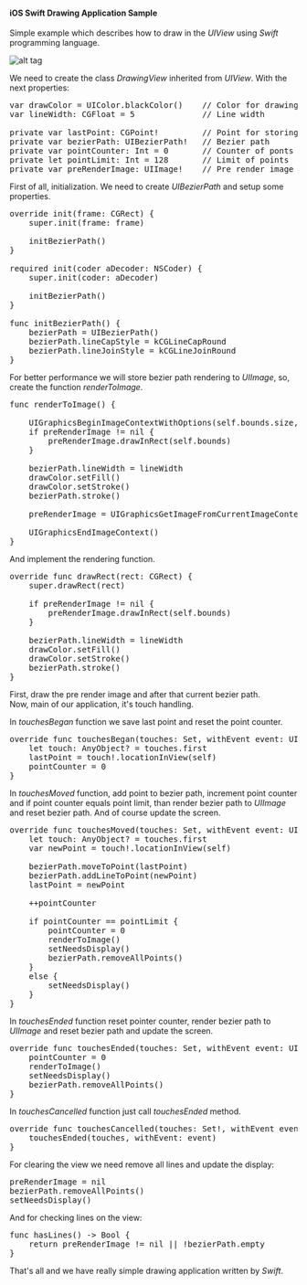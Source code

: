 <h4>iOS Swift Drawing Application Sample</h4>

Simple example which describes how to draw in the <i>UIView</i> using <i>Swift</i> programming language.

![alt tag](https://raw.github.com/maximbilan/ios_swift_drawing_app/master/img/img1.png)

We need to create the class <i>DrawingView</i> inherited from <i>UIView</i>. With the next properties:
<pre>
var drawColor = UIColor.blackColor()	// Color for drawing
var lineWidth: CGFloat = 5				// Line width
	
private var lastPoint: CGPoint!			// Point for storing the last position
private var bezierPath: UIBezierPath!	// Bezier path
private var pointCounter: Int = 0		// Counter of ponts
private let pointLimit: Int = 128		// Limit of points
private var preRenderImage: UIImage!	// Pre render image
</pre>

First of all, initialization. We need to create <i>UIBezierPath</i> and setup some properties.

<pre>
override init(frame: CGRect) {
	super.init(frame: frame)
		
	initBezierPath()
}

required init(coder aDecoder: NSCoder) {
	super.init(coder: aDecoder)
		
	initBezierPath()
}
	
func initBezierPath() {
	bezierPath = UIBezierPath()
	bezierPath.lineCapStyle = kCGLineCapRound
	bezierPath.lineJoinStyle = kCGLineJoinRound
}
</pre>

For better performance we will store bezier path rendering to <i>UIImage</i>, so, create the function <i>renderToImage</i>.
<pre>
func renderToImage() {
		
	UIGraphicsBeginImageContextWithOptions(self.bounds.size, false, 0.0)
	if preRenderImage != nil {
		preRenderImage.drawInRect(self.bounds)
	}
		
	bezierPath.lineWidth = lineWidth
	drawColor.setFill()
	drawColor.setStroke()
	bezierPath.stroke()
		
	preRenderImage = UIGraphicsGetImageFromCurrentImageContext()
		
	UIGraphicsEndImageContext()
}
</pre>

And implement the rendering function.
<pre>
override func drawRect(rect: CGRect) {
	super.drawRect(rect)
		
	if preRenderImage != nil {
		preRenderImage.drawInRect(self.bounds)
	}
		
	bezierPath.lineWidth = lineWidth
	drawColor.setFill()
	drawColor.setStroke()
	bezierPath.stroke()
}
</pre>

First, draw the pre render image and after that current bezier path.<br>
Now, main of our application, it's touch handling.

In <i>touchesBegan</i> function we save last point and reset the point counter.

<pre>
override func touchesBegan(touches: Set<NSObject>, withEvent event: UIEvent) {
	let touch: AnyObject? = touches.first
	lastPoint = touch!.locationInView(self)
	pointCounter = 0
}
</pre>

In <i>touchesMoved</i> function, add point to bezier path, increment point counter and if point counter equals point limit, than render bezier path to <i>UIImage</i> and reset bezier path. And of course update the screen.

<pre>
override func touchesMoved(touches: Set<NSObject>, withEvent event: UIEvent) {
	let touch: AnyObject? = touches.first
	var newPoint = touch!.locationInView(self)
		
	bezierPath.moveToPoint(lastPoint)
	bezierPath.addLineToPoint(newPoint)
	lastPoint = newPoint
		
	++pointCounter
		
	if pointCounter == pointLimit {
		pointCounter = 0
		renderToImage()
		setNeedsDisplay()
		bezierPath.removeAllPoints()
	}
	else {
		setNeedsDisplay()
	}
}
</pre>

In <i>touchesEnded</i> function reset pointer counter, render bezier path to <i>UIImage</i> and reset bezier path and update the screen.

<pre>
override func touchesEnded(touches: Set<NSObject>, withEvent event: UIEvent) {
	pointCounter = 0
	renderToImage()
	setNeedsDisplay()
	bezierPath.removeAllPoints()
}
</pre>

In <i>touchesCancelled</i> function just call <i>touchesEnded</i> method.

<pre>
override func touchesCancelled(touches: Set<NSObject>!, withEvent event: UIEvent!) {
	touchesEnded(touches, withEvent: event)
}
</pre>

For clearing the view we need remove all lines and update the display:

<pre>
preRenderImage = nil
bezierPath.removeAllPoints()
setNeedsDisplay()
</pre>

And for checking lines on the view:

<pre>
func hasLines() -> Bool {
	return preRenderImage != nil || !bezierPath.empty
}
</pre>

That's all and we have really simple drawing application written by <i>Swift</i>.
